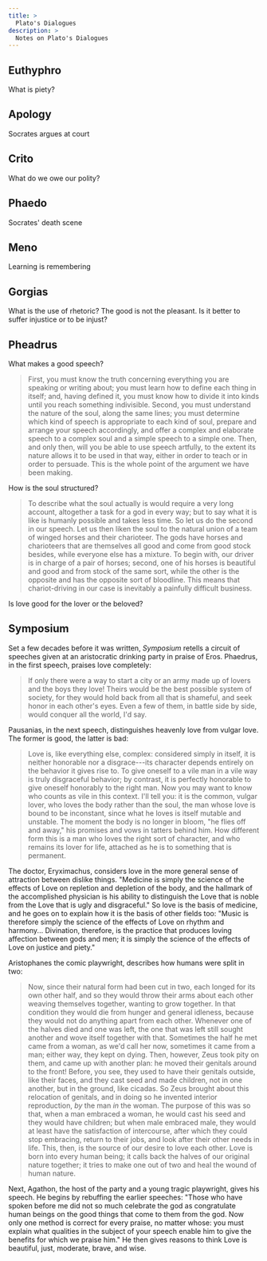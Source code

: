 ```yaml
---
title: >
  Plato's Dialogues
description: >
  Notes on Plato's Dialogues
---
```


## Euthyphro

What is piety?

## Apology

Socrates argues at court

## Crito

What do we owe our polity?

## Phaedo

Socrates' death scene

## Meno

Learning is remembering

## Gorgias

What is the use of rhetoric? The good is not the pleasant. Is it better to suffer injustice or to be injust?

## Pheadrus

What makes a good speech?

> First, you must know the truth concerning everything you are speaking or writing about; you must learn how to define each thing in itself; and, having defined it, you must know how to divide it into kinds until you reach something indivisible. Second, you must understand the nature of the soul, along the same lines; you must determine which kind of speech is appropriate to each kind of soul, prepare and arrange your speech accordingly, and offer a complex and elaborate speech to a complex soul and a simple speech to a simple one. Then, and only then, will you be able to use speech artfully, to the extent its nature allows it to be used in that way, either in order to teach or in order to persuade. This is the whole point of the argument we have been making.

How is the soul structured?

> To describe what the soul actually is would require a very long account, altogether a task for a god in every way; but to say what it is like is humanly possible and takes less time. So let us do the second in our speech. Let us then liken the soul to the natural union of a team of winged horses and their charioteer. The gods have horses and charioteers that are themselves all good and come from good stock besides, while everyone else has a mixture. To begin with, our driver is in charge of a pair of horses; second, one of his horses is beautiful and good and from stock of the same sort, while the other is the opposite and has the opposite sort of bloodline. This means that chariot-driving in our case is inevitably a painfully difficult business.

Is love good for the lover or the beloved?

## Symposium

Set a few decades before it was written, _Symposium_ retells a circuit of speeches given at an aristocratic drinking party in praise of Eros. Phaedrus, in the first speech, praises love completely:

> If only there were a way to start a city or an army made up of lovers and the boys they love! Theirs would be the best possible system of society, for they would hold back from all that is shameful, and seek honor in each other's eyes. Even a few of them, in battle side by side, would conquer all the world, I'd say.

Pausanias, in the next speech, distinguishes heavenly love from vulgar love. The former is good, the latter is bad:

> Love is, like everything else, complex: considered simply in itself, it is neither honorable nor a disgrace---its character depends entirely on the behavior it gives rise to. To give oneself to a vile man in a vile way is truly disgraceful behavior; by contrast, it is perfectly honorable to give oneself honorably to the right man. Now you may want to know who counts as vile in this context. I'll tell you: it is the common, vulgar lover, who loves the body rather than the soul, the man whose love is bound to be inconstant, since what he loves is itself mutable and unstable. The moment the body is no longer in bloom, "he flies off and away," his promises and vows in tatters behind him. How different form this is a man who loves the right sort of character, and who remains its lover for life, attached as he is to something that is permanent.

The doctor, Eryximachus, considers love in the more general sense of attraction between dislike things. "Medicine is simply the science of the effects of Love on repletion and depletion of the body, and the hallmark of the accomplished physician is his ability to distinguish the Love that is noble from the Love that is ugly and disgraceful." So love is the basis of medicine, and he goes on to explain how it is the basis of other fields too: "Music is therefore simply the science of the effects of Love on rhythm and harmony... Divination, therefore, is the practice that produces loving affection between gods and men; it is simply the science of the effects of Love on justice and piety."

Aristophanes the comic playwright, describes how humans were split in two:

> Now, since their natural form had been cut in two, each longed for its own other half, and so they would throw their arms about each other weaving themselves together, wanting to grow together. In that condition they would die from hunger and general idleness, because they would not do anything apart from each other. Whenever one of the halves died and one was left, the one that was left still sought another and wove itself together with that. Sometimes the half he met came from a woman, as we'd call her now, sometimes it came from a man; either way, they kept on dying.
> Then, however, Zeus took pity on them, and came up with another plan: he moved their genitals around to the front! Before, you see, they used to have their genitals outside, like their faces, and they cast seed and made children, not in one another, but in the ground, like cicadas. So Zeus brought about this relocation of genitals, and in doing so he invented interior reproduction, _by_ the man _in_ the woman. The purpose of this was so that, when a man embraced a woman, he would cast his seed and they would have children; but when male embraced male, they would at least have the satisfaction of intercourse, after which they could stop embracing, return to their jobs, and look after their other needs in life. This, then, is the source of our desire to love each other. Love is born into every human being; it calls back the halves of our original nature together; it tries to make one out of two and heal the wound of human nature.

Next, Agathon, the host of the party and a young tragic playwright, gives his speech. He begins by rebuffing the earlier speeches: "Those who have spoken before me did not so much celebrate the god as congratulate human beings on the good things that come to them from the god. Now only one method is correct for every praise, no matter whose: you must explain what qualities in the subject of your speech enable him to give the benefits for which we praise him." He then gives reasons to think Love is beautiful, just, moderate, brave, and wise.
